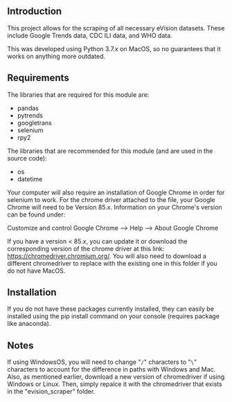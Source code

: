 Introduction
------------

This project allows for the scraping of all necessary eVision datasets.  These include Google Trends data, CDC ILI data, and WHO data.

This was developed using Python 3.7.x on MacOS, so no guarantees that it works on anything more outdated.

Requirements
------------

The libraries that are required for this module are:

* pandas
* pytrends
* googletrans
* selenium
* rpy2

The libraries that are recommended for this module (and are used in the source code):

* os
* datetime

Your computer will also require an installation of Google Chrome in order for selenium to work.  For the chrome driver attached to the file, your Google Chrome will need to be Version 85.x.  Information on your Chrome's version can be found under:

Customize and control Google Chrome --> Help --> About Google Chrome

If you have a version < 85.x, you can update it or download the corresponding version of the chrome driver at this link: https://chromedriver.chromium.org/. You will also need to download a different chromedriver to replace with the existing one in this folder if you do not have MacOS.

Installation
------------

If you do not have these packages currently installed, they can easily be installed using the pip install <insert library> command on your console (requires package like anaconda).

Notes
-----

If using WindowsOS, you will need to change "`/`" characters to "`\`" characters to account for the difference in paths with Windows and Mac.  Also, as mentioned earlier, download a new version of chromedriver if using Windows or Linux.  Then, simply repalce it with the chromedriver that exists in the "evision_scraper" folder.
